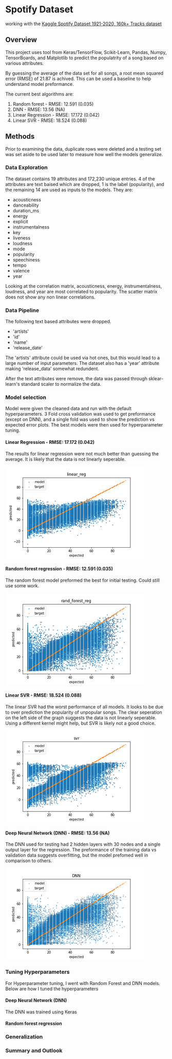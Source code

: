 # Spotify Dataset
working with the [Kaggle Spotify Dataset 1921-2020, 160k+ Tracks dataset](https://www.kaggle.com/yamaerenay/spotify-dataset-19212020-160k-tracks)

## Overview
This project uses tool from Keras/TensorFlow, Scikit-Learn, Pandas, Numpy, TensorBoards, and Matplotlib to predict the populatrity of a song based on various attributes. 

By guessing the average of the data set for all songs, a root mean squared error (RMSE) of 21.87 is achived. This can be used a baseline to help understand model preformance.

The current best algorithms are:
1. Random forest - RMSE: 12.591 (0.035)
2. DNN - RMSE: 13.56 (NA)
3. Linear Regression - RMSE: 17.172 (0.042)
4. Linear SVR - RMSE: 18.524 (0.088)

## Methods
Prior to examining the data, duplicate rows were deleted and a testing set was set aside to be used later to measure how well the models generalize. 

### Data Exploration
The dataset contains 19 attributes and 172,230 unique entries. 4 of the attributes are text baised which are dropped, 1 is the label (popularity), and the remaining 14 are used as inputs to the models. They are:
- acousticness    
- danceability    
- duration_ms     
- energy          
- explicit        
- instrumentalness
- key             
- liveness        
- loudness        
- mode            
- popularity      
- speechiness     
- tempo           
- valence         
- year   

Looking at the correlation matrix, acousticness, energy, instrumentalness, loudness, and year are most correlated to popularity. The scatter matrix does not show any non linear correlations.

### Data Pipeline
The following text based attributes were dropped.
- 'artists'
- 'id'
- 'name'
- 'release_date'

The 'artists' attribute could be used via hot ones, but this would lead to a large number of input parameters. The dataset also has a 'year' attribute making 'release_data' somewhat redundent. 

After the text attributes were remove, the data was passed through sklear-learn's standard scaler to normalize the data.

### Model selection 
Model were given the cleaned data and run with the default hyperparameters. 3 Fold cross validation was used to get preformance (except on DNN), and a single fold was used to show the prediction vs expected error plots. The best models were then used for hyperparameter tuning.

#### Linear Regression - RMSE: 17.172 (0.042)
The results for linear regression were not much better than guessing the average. It is likely that the data is not linearly seperable.

![alt text](linear_reg.png)


#### Random forest regression - RMSE: 12.591 (0.035)
The random forest model preformed the best for initial testing. Could still use some work. 

![alt text](rand_forest_reg.png)

#### Linear SVR - RMSE: 18.524 (0.088)
The linear SVR had the worst performance of all models. It looks to be due to over prediction the popularity of unpopular songs. The clear seperation on the left side of the graph suggests the data is not linearly seperable. Using a different kernel might help, but SVR is likely not a good choice.

![alt text](svr.png)

#### Deep Neural Network (DNN) - RMSE: 13.56 (NA)
The DNN used for testing had 2 hidden layers with 30 nodes and a single output layer for the regression. The preformance of the training data vs validation data suggests overfitting, but the model prefomed well in comparison to others. 

![alt text](DNN.png)

### Tuning Hyperparameters
For Hyperparameter tuning, I went with Random Forest and DNN models. Below are how I tuned the hyperparameters

#### Deep Neural Network (DNN)
The DNN was trained using Keras

#### Random forest regression

### Generalization 

### Summary and Outlook

